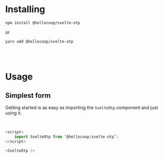 # Installing

```
npm install @hellocoop/svelte-otp
```

or

```
yarn add @hellocoop/svelte-otp
```

<br/>
<br/>

# Usage

## Simplest form

Getting started is as easy as importing the `SvelteOtp` component and just using it.

<br/>

```js
<script>
    import SvelteOtp from ‘@hellocoop/svelte-otp’;
</script>

<SvelteOtp />
```
